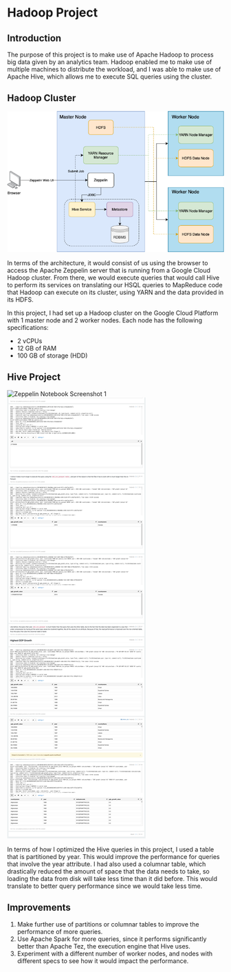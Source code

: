 # Hadoop Project

## Introduction

The purpose of this project is to make use of Apache Hadoop to process big data given by an analytics team. Hadoop enabled me to make use of multiple machines to distribute the workload, and I was able to make use of Apache Hive, which allows me to execute SQL queries using the cluster.

## Hadoop Cluster

![Architecture Diagram](./assets/Hadoop_Project_Architecture.png)

In terms of the architecture, it would consist of us using the browser to access the Apache Zeppelin server that is running from a Google Cloud Hadoop cluster. From there, we would execute queries that would call Hive to perform its services on translating our HSQL queries to MapReduce code that Hadoop can execute on its cluster, using YARN and the data provided in its HDFS.

In this project, I had set up a Hadoop cluster on the Google Cloud Platform with 1 master node and 2 worker nodes. Each node has the following specifications:

- 2 vCPUs
- 12 GB of RAM
- 100 GB of storage (HDD)

## Hive Project

![Zeppelin Notebook Screenshot 1](./assets/zeppelin_notebook_screenshot_1.png)
![Zeppelin Notebook Screenshot 2](./assets/zeppelin_notebook_screenshot_2.png)

In terms of how I optimized the Hive queries in this project, I used a table that is partitioned by year. This would improve the performance for queries that involve the year attribute. I had also used a columnar table, which drastically reduced the amount of space that the data needs to take, so loading the data from disk will take less time than it did before. This would translate to better query performance since we would take less time.

## Improvements

1. Make further use of partitions or columnar tables to improve the performance of more queries.
2. Use Apache Spark for more queries, since it performs significantly better than Apache Tez, the execution engine that Hive uses.
3. Experiment with a different number of worker nodes, and nodes with different specs to see how it would impact the performance.
